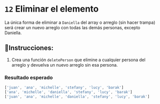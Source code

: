 # `12` Eliminar el elemento

La única forma de eliminar a `Daniella` del array o arreglo (sin hacer trampa) será crear un nuevo arreglo con todas las demás personas, excepto Daniella.

## 📝Instrucciones:

1. Crea una función `deletePerson` que elimine a cualquier persona del arreglo y devuelva un nuevo arreglo sin esa persona.

### Resultado esperado

 ```js
 ['juan', 'ana', 'michelle', 'stefany', 'lucy', 'barak']
['ana', 'michelle', 'daniella', 'stefany', 'lucy', 'barak']
['juan', 'ana', 'michelle', 'daniella', 'stefany', 'lucy', 'barak']
```
